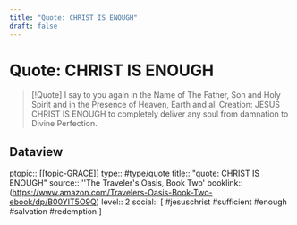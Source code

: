 ```yaml
---
title: "Quote: CHRIST IS ENOUGH"
draft: false
---
```


# Quote: CHRIST IS ENOUGH
> [!Quote]
> I say to you again in the Name of The Father, Son and Holy Spirit and in the Presence of Heaven, Earth and all Creation: JESUS CHRIST IS ENOUGH to completely deliver any soul from damnation to Divine Perfection.

## Dataview
ptopic:: [[topic-GRACE]]
type:: #type/quote
title:: "quote: CHRIST IS ENOUGH"
source:: ''The Traveler's Oasis, Book Two'
booklink:: (https://www.amazon.com/Travelers-Oasis-Book-Two-ebook/dp/B00YIT5O9Q)
level:: 2
social:: [ #jesuschrist #sufficient #enough #salvation #redemption ]